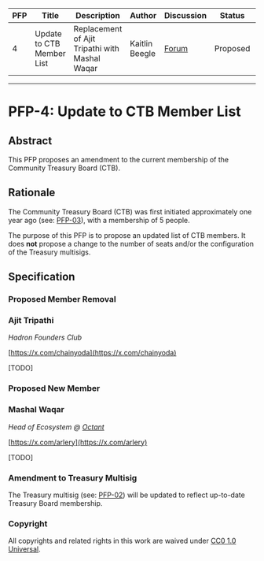 | PFP               | Title                           | Description          | Author                        | Discussion | Status | Type                                     | Date                  |
|-------------------|---------------------------------|----------------------|-------------------------------|------------|--------|------------------------------------------|-----------------------|
| 4 | Update to CTB Member List | Replacement of Ajit Tripathi with Mashal Waqar | Kaitlin Beegle | [Forum](TBD) | Proposed | Community Treasury Board | 2025-04-03
---

# PFP-4: Update to CTB Member List


## Abstract

This PFP proposes an amendment to the current membership of the Community Treasury Board (CTB).  


## Rationale

The Community Treasury Board (CTB) was first initiated approximately one year ago (see: [PFP-03](https://github.com/0xPolygon/Polygon-Funding-Proposals/blob/main/PFPs/PFP-03.md)), with a membership of 5 people. 

The purpose of this PFP is to propose an updated list of CTB members.  It does **not** propose a change to the number of seats and/or the configuration of the Treasury multisigs.

## Specification

### Proposed Member Removal
### Ajit Tripathi
_Hadron Founders Club_

[https://x.com/chainyoda](https://x.com/chainyoda) 

[TODO]


### Proposed New Member
### Mashal Waqar
_Head of Ecosystem @ [Octant](https://octant.app/home)_

[https://x.com/arlery](https://x.com/arlery) 

[TODO]

### Amendment to Treasury Multisig 

The Treasury multisig (see: [PFP-02](https://github.com/0xPolygon/Polygon-Funding-Proposals/blob/main/PFPs/PFP-02.md)) will be updated to reflect up-to-date Treasury Board membership.

### Copyright

All copyrights and related rights in this work are waived under [CC0 1.0 Universal](https://creativecommons.org/publicdomain/zero/1.0/legalcode).
